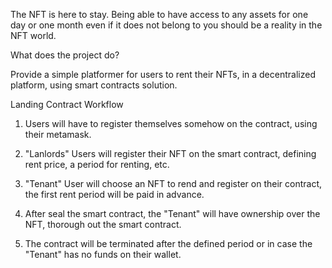 The NFT is here to stay. Being able to have access to any assets for one day or one month even if it does not belong to 
you should be a reality in the NFT world.

What does the project do?

Provide a simple platformer for users to rent their NFTs, in a decentralized platform, using smart contracts solution. 


Landing Contract  Workflow

1. Users will have to register themselves somehow on the contract, using their metamask.

2. "Lanlords" Users will register their NFT on the smart contract, defining rent price, a period for renting, etc.

3. "Tenant" User will choose an NFT to rend and register on their contract, the first rent period will be paid in advance.

4. After seal the smart contract, the "Tenant" will have ownership over the NFT, thorough out the smart contract.

5. The contract will be terminated after the defined period or in case the "Tenant" has no funds on their wallet.  